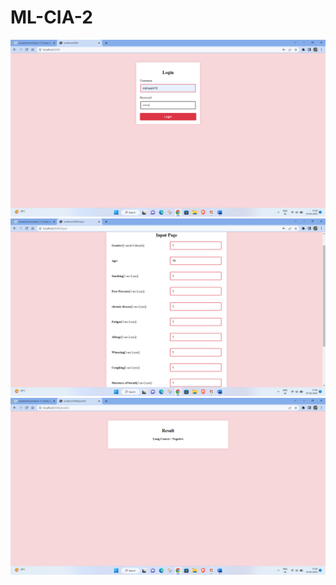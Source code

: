 # ML-CIA-2
![img1](https://raw.githubusercontent.com/Nishaant19/ML-CIA-2/main/screenshots/login%20page.png)
![img1](https://raw.githubusercontent.com/Nishaant19/ML-CIA-2/main/screenshots/input%20page.png)
![img1](https://raw.githubusercontent.com/Nishaant19/ML-CIA-2/main/screenshots/output%20page.png)
